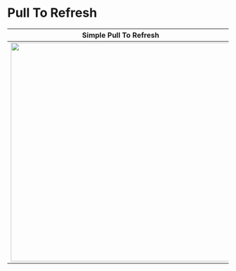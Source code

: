 # Pull To Refresh
| Simple Pull To Refresh | Custom Background Pull To Refresh | Custom View Pull To Refresh |
| -- | -- | -- |
| <img src="/gif/PullToRefresh/SimplePullToRefresh.gif" height="500px"/> | <img src="/gif/PullToRefresh/CustomBackgroundPullToRefresh.gif" height="500px"/> | <img src="/gif/PullToRefresh/CustomViewPullToRefresh.gif" height="500px"/>
